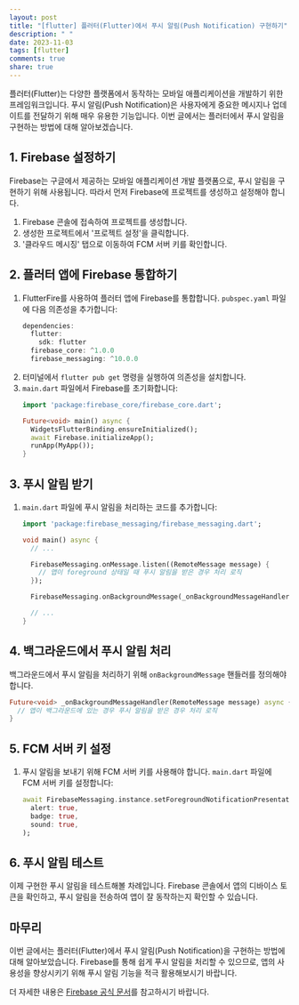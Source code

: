 ```yaml
---
layout: post
title: "[flutter] 플러터(Flutter)에서 푸시 알림(Push Notification) 구현하기"
description: " "
date: 2023-11-03
tags: [flutter]
comments: true
share: true
---
```


플러터(Flutter)는 다양한 플랫폼에서 동작하는 모바일 애플리케이션을 개발하기 위한 프레임워크입니다. 푸시 알림(Push Notification)은 사용자에게 중요한 메시지나 업데이트를 전달하기 위해 매우 유용한 기능입니다. 이번 글에서는 플러터에서 푸시 알림을 구현하는 방법에 대해 알아보겠습니다.

## 1. Firebase 설정하기

Firebase는 구글에서 제공하는 모바일 애플리케이션 개발 플랫폼으로, 푸시 알림을 구현하기 위해 사용됩니다. 따라서 먼저 Firebase에 프로젝트를 생성하고 설정해야 합니다.

1. Firebase 콘솔에 접속하여 프로젝트를 생성합니다.
2. 생성한 프로젝트에서 '프로젝트 설정'을 클릭합니다.
3. '클라우드 메시징' 탭으로 이동하여 FCM 서버 키를 확인합니다.

## 2. 플러터 앱에 Firebase 통합하기

1. FlutterFire를 사용하여 플러터 앱에 Firebase를 통합합니다. `pubspec.yaml` 파일에 다음 의존성을 추가합니다:
   ```dart
   dependencies:
     flutter:
       sdk: flutter
     firebase_core: ^1.0.0
     firebase_messaging: ^10.0.0
   ```
2. 터미널에서 `flutter pub get` 명령을 실행하여 의존성을 설치합니다.
3. `main.dart` 파일에서 Firebase를 초기화합니다:
   ```dart
   import 'package:firebase_core/firebase_core.dart';

   Future<void> main() async {
     WidgetsFlutterBinding.ensureInitialized();
     await Firebase.initializeApp();
     runApp(MyApp());
   }
   ```

## 3. 푸시 알림 받기

1. `main.dart` 파일에 푸시 알림을 처리하는 코드를 추가합니다:
   ```dart
   import 'package:firebase_messaging/firebase_messaging.dart';

   void main() async {
     // ...

     FirebaseMessaging.onMessage.listen((RemoteMessage message) {
       // 앱이 foreground 상태일 때 푸시 알림을 받은 경우 처리 로직
     });

     FirebaseMessaging.onBackgroundMessage(_onBackgroundMessageHandler);

     // ...
   }
   ```

## 4. 백그라운드에서 푸시 알림 처리

백그라운드에서 푸시 알림을 처리하기 위해 `onBackgroundMessage` 핸들러를 정의해야 합니다.

```dart
Future<void> _onBackgroundMessageHandler(RemoteMessage message) async {
  // 앱이 백그라운드에 있는 경우 푸시 알림을 받은 경우 처리 로직
}
```

## 5. FCM 서버 키 설정

1. 푸시 알림을 보내기 위해 FCM 서버 키를 사용해야 합니다. `main.dart` 파일에 FCM 서버 키를 설정합니다:
   ```dart
   await FirebaseMessaging.instance.setForegroundNotificationPresentationOptions(
     alert: true,
     badge: true,
     sound: true,
   );
   ```

## 6. 푸시 알림 테스트

이제 구현한 푸시 알림을 테스트해볼 차례입니다. Firebase 콘솔에서 앱의 디바이스 토큰을 확인하고, 푸시 알림을 전송하여 앱이 잘 동작하는지 확인할 수 있습니다.

## 마무리

이번 글에서는 플러터(Flutter)에서 푸시 알림(Push Notification)을 구현하는 방법에 대해 알아보았습니다. Firebase를 통해 쉽게 푸시 알림을 처리할 수 있으므로, 앱의 사용성을 향상시키기 위해 푸시 알림 기능을 적극 활용해보시기 바랍니다.

더 자세한 내용은 [Firebase 공식 문서](https://firebase.google.com/docs/flutter/setup)를 참고하시기 바랍니다.